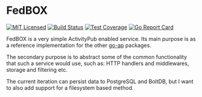 # FedBOX

[![MIT Licensed](https://img.shields.io/github/license/go-ap/fedbox.svg)](https://raw.githubusercontent.com/go-ap/fedbox/master/LICENSE)
[![Build Status](https://builds.sr.ht/~mariusor/fedbox.svg)](https://builds.sr.ht/~mariusor/fedbox)
[![Test Coverage](https://img.shields.io/codecov/c/github/go-ap/fedbox.svg)](https://codecov.io/gh/go-ap/fedbox)
[![Go Report Card](https://goreportcard.com/badge/github.com/go-ap/fedbox)](https://goreportcard.com/report/github.com/go-ap/fedbox)

FedBOX is a very simple ActivityPub enabled service. Its main purpose is as a reference implementation for the other [go-ap](https://github.com/go-ap) packages.

The secondary purpose is to abstract some of the common functionality that such a service would use, such as: HTTP handlers and middlewares, storage and filtering etc.

The current iteration can persist data to PostgreSQL and BoltDB, but I want to also add support for a filesystem based method.
